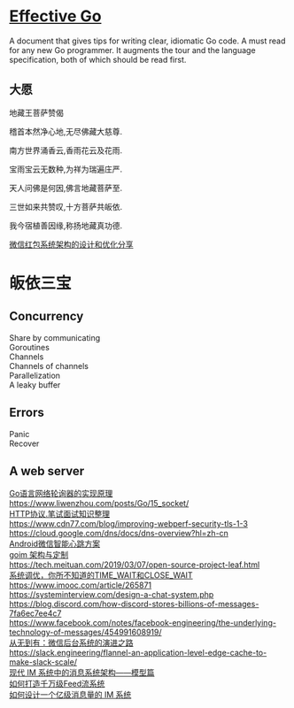 # [Effective Go](https://golang.google.cn/doc/effective_go)
A document that gives tips for writing clear, idiomatic Go code. A must read for any new Go programmer. It augments the tour and the language specification, both of which should be read first.
## 大愿
地藏王菩萨赞偈

稽首本然净心地,无尽佛藏大慈尊.

南方世界涌香云,香雨花云及花雨.

宝雨宝云无数种,为祥为瑞遍庄严.

天人问佛是何因,佛言地藏菩萨至.

三世如来共赞叹,十方菩萨共皈依.

我今宿植善因缘,称扬地藏真功德.

[微信红包系统架构的设计和优化分享](https://www.cnblogs.com/chinanetwind/articles/9460820.html)




# 皈依三宝
## Concurrency
Share by communicating  
Goroutines  
Channels  
Channels of channels  
Parallelization  
A leaky buffer  
## Errors
Panic  
Recover  
## A web server

[Go语言网络轮询器的实现原理](https://draveness.me/golang/docs/part3-runtime/ch06-concurrency/golang-netpoller/)  
https://www.liwenzhou.com/posts/Go/15_socket/  
[HTTP协议.笔试面试知识整理](https://hit-alibaba.github.io/interview/basic/network/HTTP.html)  
https://www.cdn77.com/blog/improving-webperf-security-tls-1-3  
https://cloud.google.com/dns/docs/dns-overview?hl=zh-cn  
[Android微信智能心跳方案](https://cloud.tencent.com/developer/article/1030660)  
[goim 架构与定制 ](https://juejin.cn/post/6844903827536117774)  
https://tech.meituan.com/2019/03/07/open-source-project-leaf.html  
[系统调优，你所不知道的TIME_WAIT和CLOSE_WAIT](https://mp.weixin.qq.com/s/8WmASie_DjDDMQRdQi1FDg)  
https://www.imooc.com/article/265871  
https://systeminterview.com/design-a-chat-system.php  
https://blog.discord.com/how-discord-stores-billions-of-messages-7fa6ec7ee4c7  
https://www.facebook.com/notes/facebook-engineering/the-underlying-technology-of-messages/454991608919/  
[从无到有：微信后台系统的演进之路](https://www.infoq.cn/article/the-road-of-the-growth-weixin-background)  
https://slack.engineering/flannel-an-application-level-edge-cache-to-make-slack-scale/  
[现代 IM 系统中的消息系统架构——模型篇](https://www.infoq.cn/article/emrual7ttkl8xtr-dve4)  
[如何打造千万级Feed流系统](http://www.91im.net/im/1130.html)  
[如何设计一个亿级消息量的 IM 系统](https://xie.infoq.cn/article/19e95a78e2f5389588debfb1c)  

